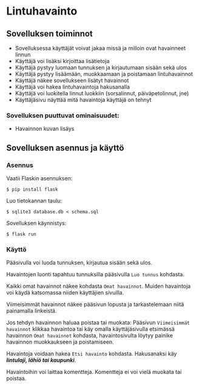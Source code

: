 # Lintuhavainto
## Sovelluksen toiminnot
- Sovelluksessa käyttäjät voivat jakaa missä ja milloin ovat havainneet linnun
- Käyttäjä voi lisäksi kirjoittaa lisätietoja
- Käyttäjä pystyy luomaan tunnuksen ja kirjautumaan sisään sekä ulos
- Käyttäjä pystyy lisäämään, muokkaamaan ja poistamaan lintuhavainnot
- Käyttäjä näkee sovellukseen lisätyt havainnot
- Käyttäjä voi hakea lintuhavaintoja hakusanalla
- Käyttäjä voi luokitella linnut luokkiin (sorsalinnut, päiväpetolinnut, jne)
- Käyttäjäsivu näyttää mitä havaintoja käyttäjä on tehnyt

### Sovelluksen puuttuvat ominaisuudet:
- Havainnon kuvan lisäys

## Sovelluksen asennus ja käyttö
### Asennus
Vaatii Flaskin asennuksen:
```
$ pip install flask
```
Luo tietokannan taulu:
```
$ sqlite3 database.db < schema.sql
```
Sovelluksen käynnistys:
```
$ flask run
```
### Käyttö
Pääsivulla voi luoda tunnuksen, kirjautua sisään sekä ulos.

Havaintojen luonti tapahtuu tunnuksilla pääsivulla ```Luo tunnus``` kohdasta.

Kaikki omat havainnot näkee kohdasta ```Omat havainnot```. Muiden havaintoja voi käydä katsomassa niiden käyttäjien sivuilla.

Viimeisimmät havainnot näkee pääsivun lopusta ja tarkastelemaan niitä painamalla linkeistä.

Jos tehdyn havainnon haluaa poistaa tai muokata: Pääsivun ```Viimeisimmät havainnot``` klikkaa havaintoa tai käy omalla käyttäjäsivulla etsimässä havainnon ```Omat havainnot``` kohdasta, havaintosivulta löytyy painike havainnon muokkaukseen ja poistamiseen.

Havaintoja voidaan hakea ```Etsi havainto``` kohdasta. Hakusanaksi käy ***lintulaji, lähiö tai kaupunki***.

Havaintoihin voi laittaa komentteja. Komentteja ei voi vielä muokata tai poistaa.
